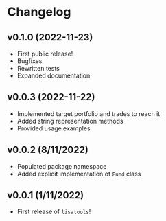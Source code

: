 # Changelog

<!--next-version-placeholder-->

## v0.1.0 (2022-11-23)

- First public release!
- Bugfixes
- Rewritten tests
- Expanded documentation

## v0.0.3 (2022-11-22)

- Implemented target portfolio and trades to reach it
- Added string representation methods
- Provided usage examples

## v0.0.2 (8/11/2022)

- Populated package namespace
- Added explicit implementation of `Fund` class

## v0.0.1 (1/11/2022)

- First release of `lisatools`!